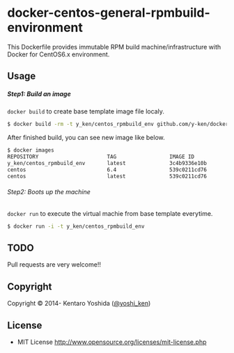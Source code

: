 # docker-centos-general-rpmbuild-environment

This Dockerfile provides immutable RPM build machine/infrastructure with Docker for CentOS6.x environment.

## Usage

##### Step1: Build an image

`docker build` to create base template image file localy.

```sh
$ docker build -rm -t y_ken/centos_rpmbuild_env github.com/y-ken/docker-centos-general-rpmbuild-environment.git
```

After finished build, you can see new image like below.

```sh
$ docker images
REPOSITORY                      TAG                 IMAGE ID            CREATED             VIRTUAL SIZE
y_ken/centos_rpmbuild_env       latest              3c4b9336e10b        34 seconds ago      1.269 GB
centos                          6.4                 539c0211cd76        10 months ago       300.6 MB
centos                          latest              539c0211cd76        10 months ago       300.6 MB
```

###### Step2: Boots up the machine

`docker run` to execute the virtual machie from base template everytime.<br>

```sh
$ docker run -i -t y_ken/centos_rpmbuild_env
```

## TODO

Pull requests are very welcome!!

## Copyright

Copyright © 2014- Kentaro Yoshida ([@yoshi_ken](https://twitter.com/yoshi_ken))

## License

* MIT License http://www.opensource.org/licenses/mit-license.php
